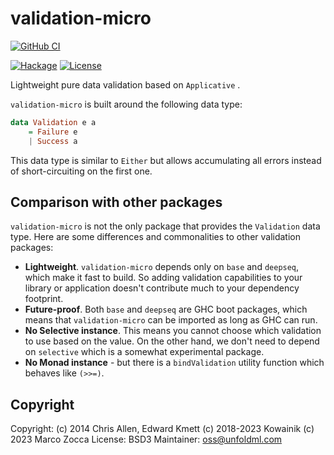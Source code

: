 # validation-micro

[![GitHub CI](https://github.com/ocramz/validation-micro/workflows/CI/badge.svg)](https://github.com/ocramz/validation-micro/actions)


[![Hackage](https://img.shields.io/hackage/v/validation-micro.svg?logo=haskell)](https://hackage.haskell.org/package/validation-micro)
[![License](https://img.shields.io/badge/License-BSD_3--Clause-blue.svg)](https://opensource.org/licenses/BSD-3-Clause)

Lightweight pure data validation based on `Applicative` .

`validation-micro` is built around the following data type:

```haskell
data Validation e a
    = Failure e
    | Success a
```

This data type is similar to `Either` but allows accumulating all
errors instead of short-circuiting on the first one.

## Comparison with other packages

`validation-micro` is not the only package that provides the `Validation` data type. 
Here are some differences and commonalities to other validation packages:

+ **Lightweight**. `validation-micro` depends only on `base` and
  `deepseq`, which make it fast to build. 
  So adding validation capabilities to your
  library or application doesn't contribute much to your dependency
  footprint.
+ **Future-proof**. Both `base` and `deepseq` are GHC boot packages, which means that `validation-micro` can be imported as long as GHC can run.
+ **No Selective instance**. This means you cannot choose which validation to use based on the value. On the other hand, we don't need to depend on `selective` which is a somewhat experimental package.
+ **No Monad instance** - but there is a `bindValidation` utility function which behaves like `(>>=)`.

## Copyright

Copyright:  (c) 2014 Chris Allen, Edward Kmett
            (c) 2018-2023 Kowainik
            (c) 2023 Marco Zocca
License: BSD3
Maintainer:  oss@unfoldml.com
